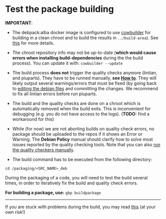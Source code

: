 # Test the package building 

**IMPORTANT**:

- The debpack:alba docker image is configured to use [cowbuilder](https://wiki.debian.org/cowbuilder) 
for building in a clean chroot and to build the results in `../build-area`). 
See [this](http://honk.sigxcpu.org/projects/git-buildpackage/manual-html/gbp.building.html) 
for more details.

- The chroot repository info may not be up-to-date (**which would cause 
errors when installing build-dependencies** during the the build process). 
You can update it with: `cowbuilder --update`

- The build process **does not** trigger the quality checks anymore (lintian, and piuparts).
They have to be runned manually, **see [How to](recipe.Manually_run_quality_checks.md)**.
They will likely output several warnings/errors that must be fixed (by going 
back to [editing the debian files](recipe.Edit_debian_files.md) and committing 
the changes. We recommend to fix all lintian errors before run piuparts.

- The build and the quality checks are done on a chroot which is automatically 
removed when the build exits. This is inconvenient for debugging (e.g. you do not 
have access to the logs). (**TODO:** find a workaround for this)

- While (for now) we are not aborting builds on quality check errors, no package
should be uploaded to the repos if it shows an Error or Warning. 
The **Debian Policy** manual should clarify how to solve most issues reported by
the quality checking tools. Note that you can also [run the quality checkers 
manually](recipe.Manually_run_quality_checks.md).

- The build command has to be executed from the following directory:
```
cd /packaging/<SRC_NAME>_deb
```

During the packaging of a code, you will need to test the build several times,
in order to iteratively fix the build and quality check errors.

**For building a package, use:** `gbp buildpackage`

--------

If you are stuck with problems during the build, you may read [this](recipe.Build_shortcuts.md) 
(at your own risk!)


